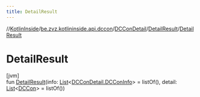 ```yaml
---
title: DetailResult
---
```

//[KotlinInside](../../../../index.html)/[be.zvz.kotlininside.api.dccon](../../index.html)/[DCConDetail](../index.html)/[DetailResult](index.html)/[DetailResult](-detail-result.html)



# DetailResult



[jvm]\
fun [DetailResult](-detail-result.html)(info: [List](https://kotlinlang.org/api/latest/jvm/stdlib/kotlin.collections/-list/index.html)&lt;[DCConDetail.DCConInfo](../-d-c-con-info/index.html)&gt; = listOf(), detail: [List](https://kotlinlang.org/api/latest/jvm/stdlib/kotlin.collections/-list/index.html)&lt;[DCCon](../../../be.zvz.kotlininside.api.type/-d-c-con/index.html)&gt; = listOf())





